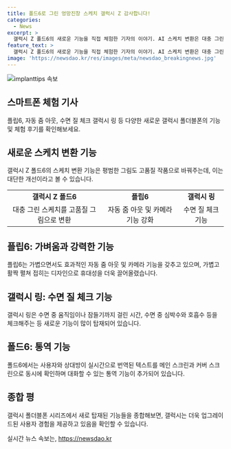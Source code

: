 ```yaml
---
title: 폴드6로 그린 엉망진창 스케치 갤럭시 Z 감사합니다!
categories:
  - News
excerpt: >
  갤럭시 Z 폴드6의 새로운 기능을 직접 체험한 기자의 이야기. AI 스케치 변환은 대충 그린 그림을 예쁘게 만들어주고, 플립6는 가볍고 얇아서 휴대하기 편리하며, 자동 줌 아웃 기능은 놀라운 편리함을 제공한다. 또한, 새로운 갤럭시 링은 가벼우면서도 수면 질 체크 기능을 갖추고 있어 눈길을 끈다. 더불어 Z폴드6는 통역 기능으로 다국어 대화를 원활하게 도와주는 등 혁신적인 제품의 모습이 엿보였다.
feature_text: >
  갤럭시 Z 폴드6의 새로운 기능을 직접 체험한 기자의 이야기. AI 스케치 변환은 대충 그린 그림을 예쁘게 만들어주고, 플립6는 가볍고 얇아서 휴대하기 편리하며, 자동 줌 아웃 기능은 놀라운 편리함을 제공한다. 또한, 새로운 갤럭시 링은 가벼우면서도 수면 질 체크 기능을 갖추고 있어 눈길을 끈다. 더불어 Z폴드6는 통역 기능으로 다국어 대화를 원활하게 도와주는 등 혁신적인 제품의 모습이 엿보였다.
image: 'https://newsdao.kr/res/images/meta/newsdao_breakingnews.jpg'
---
```


<p><img src="https://newsdao.kr/res/images/meta/newsdao_breakingnews.jpg" alt="implanttips 속보" /></p>

<h2 data-ke-size="size26">스마트폰 체험 기사</h2>

<p data-ke-size="size16">플립6, 자동 줌 아웃, 수면 질 체크 갤럭시 링 등 다양한 새로운 갤럭시 폴더블폰의 기능 및 체험 후기를 확인해보세요.</p>

<h2>새로운 스케치 변환 기능</h2>

<p data-ke-size="size16">갤럭시 Z 폴드6의 스케치 변환 기능은 평범한 그림도 고품질 작품으로 바꿔주는데, 이는 대단한 개선이라고 볼 수 있습니다.</p>

<table>
  <tbody>
    <tr>
      <td style="text-align: center; height: 17px;"><b>갤럭시 Z 폴드6</b></td>
      <td style="text-align: center; height: 17px;"><b>플립6</b></td>
      <td style="text-align: center; height: 17px;"><b>갤럭시 링</b></td>
    </tr>
    <tr>
      <td style="text-align: center; height: 17px;">대충 그린 스케치를 고품질 그림으로 변환</td>
      <td style="text-align: center; height: 17px;">자동 줌 아웃 및 카메라 기능 강화</td>
      <td style="text-align: center; height: 17px;">수면 질 체크 기능</td>
    </tr>
  </tbody>
</table>

<h2>플립6: 가벼움과 강력한 기능</h2>

<p data-ke-size="size16">플립6는 가볍으면서도 효과적인 자동 줌 아웃 및 카메라 기능을 갖추고 있으며, 가볍고 활짝 펼쳐 접히는 디자인으로 휴대성을 더욱 끌어올렸습니다.</p>

<h2>갤럭시 링: 수면 질 체크 기능</h2>

<p data-ke-size="size16">갤럭시 링은 수면 중 움직임이나 잠들기까지 걸린 시간, 수면 중 심박수와 호흡수 등을 체크해주는 등 새로운 기능이 많이 탑재되어 있습니다.</p>

<h2>폴드6: 통역 기능</h2>

<p data-ke-size="size16">폴드6에서는 사용자와 상대방이 실시간으로 번역된 텍스트를 메인 스크린과 커버 스크린으로 동시에 확인하며 대화할 수 있는 통역 기능이 추가되어 있습니다.</p>

<h2>종합 평</h2>

<p data-ke-size="size16">갤럭시 폴더블폰 시리즈에서 새로 탑재된 기능들을 종합해보면, 갤럭시는 더욱 업그레이드된 사용자 경험을 제공하고 있음을 확인할 수 있습니다.</p>
실시간 뉴스 속보는, <a href="https://newsdao.kr" rel="dofollow">https://newsdao.kr</a>


